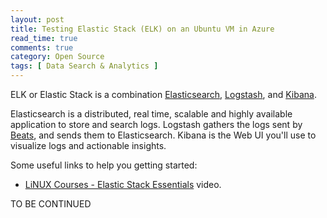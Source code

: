 ```yaml
---
layout: post
title: Testing Elastic Stack (ELK) on an Ubuntu VM in Azure
read_time: true
comments: true
category: Open Source
tags: [ Data Search & Analytics ]
---
```


ELK or Elastic Stack is a combination [Elasticsearch](https://www.elastic.co/products/elasticsearch), [Logstash](https://www.elastic.co/products/logstash), and [Kibana](https://www.elastic.co/products/kibana).

Elasticsearch is a distributed, real time, scalable and highly available application to store and search logs. Logstash gathers the logs sent by [Beats](https://www.elastic.co/products/beats), and sends them to Elasticsearch. Kibana is the Web UI you'll use to visualize logs and actionable insights.

Some useful links to help you getting started:

* [LiNUX Courses - Elastic Stack Essentials](https://linuxacademy.com/linux/training/course/name/elastic-stack-essentials) video.

TO BE CONTINUED
